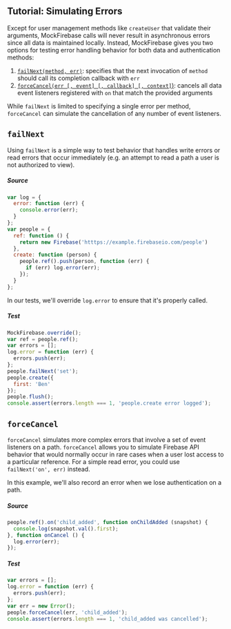 ## Tutorial: Simulating Errors

Except for user management methods like `createUser` that validate their arguments, MockFirebase calls will never result in asynchronous errors since all data is maintained locally. Instead, MockFirebase gives you two options for testing error handling behavior for both data and authentication methods:

1. [`failNext(method, err)`](../API.md#failnextmethod-err---undefined): specifies that the next invocation of `method` should call its completion callback with `err`
2. [`forceCancel(err [, event] [, callback] [, context]`)](../API.md#forcecancelerr--event--callback--context---undefined): cancels all data event listeners registered with `on` that match the provided arguments

While `failNext` is limited to specifying a single error per method, `forceCancel` can simulate the cancellation of any number of event listeners.

## `failNext`

Using `failNext` is a simple way to test behavior that handles write errors or read errors that occur immediately (e.g. an attempt to read a path a user is not authorized to view). 


##### Source

```js
var log = {
  error: function (err) {
    console.error(err);
  }
};
var people = {
  ref: function () {
    return new Firebase('htttps://example.firebaseio.com/people')
  },
  create: function (person) {
    people.ref().push(person, function (err) {
      if (err) log.error(err);
    });
  }
};
```

In our tests, we'll override `log.error` to ensure that it's properly called.

##### Test

```js
MockFirebase.override();
var ref = people.ref();
var errors = [];
log.error = function (err) {
  errors.push(err);
};
people.failNext('set');
people.create({
  first: 'Ben'
});
people.flush();
console.assert(errors.length === 1, 'people.create error logged');
```

## `forceCancel`

`forceCancel` simulates more complex errors that involve a set of event listeners on a path. `forceCancel` allows you to simulate Firebase API behavior that would normally occur in rare cases when a user lost access to a particular reference. For a simple read error, you could use `failNext('on', err)` instead.

In this example, we'll also record an error when we lose authentication on a path.

##### Source
```js
people.ref().on('child_added', function onChildAdded (snapshot) {
  console.log(snapshot.val().first);
}, function onCancel () {
  log.error(err);
});
```

##### Test

```js
var errors = [];
log.error = function (err) {
  errors.push(err);
};
var err = new Error();
people.forceCancel(err, 'child_added');
console.assert(errors.length === 1, 'child_added was cancelled');
```